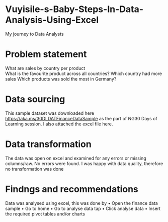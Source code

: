 # Vuyisile-s-Baby-Steps-In-Data-Analysis-Using-Excel
My journey to Data Analysts 

# Problem statement
What are sales by country per product  
What is the favourite product across all countries? 
Which country had more sales 
Which products was sold the most in Germany?

# Data sourcing
This sample dataset was downloaded here https://aka.ms/30DLDATFinanceDataSample  as the part of NG30 Days of Learning session. I also attached the excel file here. 

# Data transformation
The data was open on excel and examined for any errors or missing columns/raw. No errors were found. I was happy with data quality, therefore no transformation was done

# Findngs and recommendations
Data was analysed using excel, this was done by 
•	Open the finance data sample
•	Go to home
•	Go to analyse data tap
•	Click analyse data
•	Insert the required pivot tables and/or charts 
